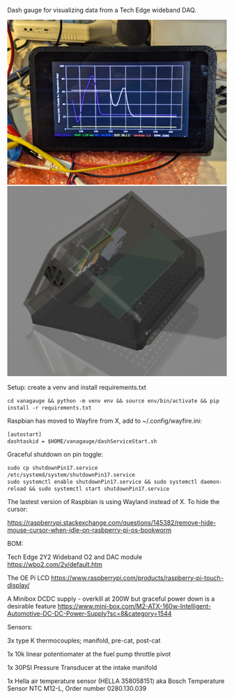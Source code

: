 Dash gauge for visualizing data from a Tech Edge wideband DAQ.

![desktop test photo](https://github.com/Luthor2k/vanagauge/blob/master/benchtest.jpg)
![rendering](https://github.com/Luthor2k/vanagauge/blob/master/render.png)

Setup:
create a venv and install requirements.txt
```
cd vanagauge && python -m venv env && source env/bin/activate && pip install -r requirements.txt
```
Raspbian has moved to Wayfire from X, add to ~/.config/wayfire.ini:
```
[autostart]
dashtaskid = $HOME/vanagauge/dashServiceStart.sh
```
Graceful shutdown on pin toggle:
```
sudo cp shutdownPin17.service /etc/systemd/system/shutdownPin17.service
sudo systemctl enable shutdownPin17.service && sudo systemctl daemon-reload && sudo systemctl start shutdownPin17.service
```

The lastest version of Raspbian is using Wayland instead of X. To hide the cursor:

https://raspberrypi.stackexchange.com/questions/145382/remove-hide-mouse-cursor-when-idle-on-rasbperry-pi-os-bookworm

BOM:

Tech Edge 2Y2 Wideband O2 and DAC module
https://wbo2.com/2y/default.htm

The OE Pi LCD
https://www.raspberrypi.com/products/raspberry-pi-touch-display/

A Minibox DCDC supply - overkill at 200W but graceful power down is a desirable feature
https://www.mini-box.com/M2-ATX-160w-Intelligent-Automotive-DC-DC-Power-Supply?sc=8&category=1544

Sensors:

3x type K thermocouples; manifold, pre-cat, post-cat

1x 10k linear potentiomater at the fuel pump throttle pivot

1x 30PSI Pressure Transducer at the intake manifold

1x Hella air temperature sensor (HELLA 358058151) aka Bosch Temperature Sensor NTC M12-L, Order number 0280.130.039
